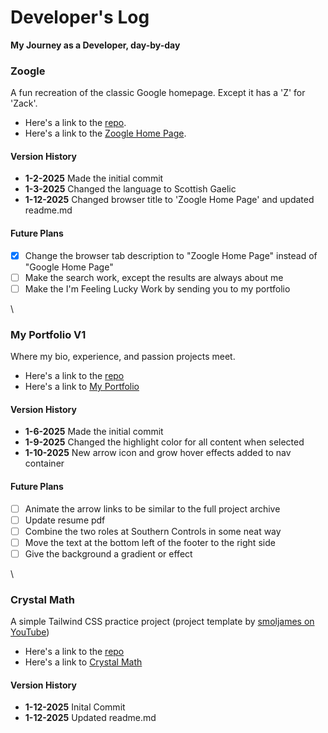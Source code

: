 # Developer's Log
**My Journey as a Developer, day-by-day**

### Zoogle
A fun recreation of the classic Google homepage. Except it has a 'Z' for 'Zack'.

- Here's a link to the [repo](https://github.com/zackisbell/zoogle/).
- Here's a link to the [Zoogle Home Page](https://zooglebyzack.netlify.app/).

#### Version History
- **1-2-2025** Made the initial commit
- **1-3-2025** Changed the language to Scottish Gaelic
- **1-12-2025** Changed browser title to 'Zoogle Home Page' and updated readme.md 

#### Future Plans
- [x] Change the browser tab description to "Zoogle Home Page" instead of "Google Home Page" 
- [ ] Make the search work, except the results are always about me
- [ ] Make the I'm Feeling Lucky Work by sending you to my portfolio

\

### My Portfolio V1
Where my bio, experience, and passion projects meet.

- Here's a link to the [repo](https://github.com/zackisbell/zackisbell-ultimateportfolio)
- Here's a link to [My Portfolio](https://zackisbell.netlify.app/)

#### Version History
- **1-6-2025** Made the initial commit
- **1-9-2025** Changed the highlight color for all content when selected
- **1-10-2025** New arrow icon and grow hover effects added to nav container

#### Future Plans
- [ ] Animate the arrow links to be similar to the full project archive
- [ ] Update resume pdf
- [ ] Combine the two roles at Southern Controls in some neat way
- [ ] Move the text at the bottom left of the footer to the right side
- [ ] Give the background a gradient or effect

\

### Crystal Math
A simple Tailwind CSS practice project (project template by [smoljames on YouTube](https://youtu.be/W-LDhPyv478))

- Here's a link to the [repo](https://github.com/zackisbell/crystal-math)
- Here's a link to [Crystal Math](https://zackscrystalmath.netlify.app/)

#### Version History
- **1-12-2025** Inital Commit
- **1-12-2025** Updated readme.md